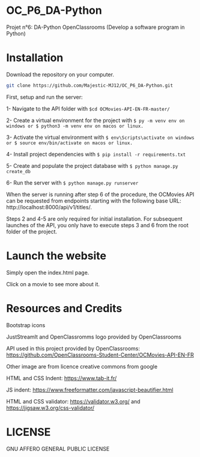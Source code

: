 # OC_P6_DA-Python

Projet n°6: DA-Python OpenClassrooms (Develop a software program in Python)

# Installation

Download the repository on your computer.

```bash
git clone https://github.com/Majestic-MJ12/OC_P6_DA-Python.git
```

First, setup and run the server:



1- Navigate to the API folder with ```$cd OCMovies-API-EN-FR-master/```

2- Create a virtual environment for the project with ```$ py -m venv env on windows or $ python3 -m venv env on macos or linux.```

3- Activate the virtual environment with ```$ env\Scripts\activate on windows or $ source env/bin/activate on macos or linux.```

4- Install project dependencies with ```$ pip install -r requirements.txt```

5- Create and populate the project database with ```$ python manage.py create_db```

6- Run the server with ```$ python manage.py runserver```


When the server is running after step 6 of the procedure, the OCMovies API can be requested from endpoints starting with the following base URL: http://localhost:8000/api/v1/titles/.

Steps 2 and 4-5 are only required for initial installation. For subsequent launches of the API, you only have to execute steps 3 and 6 from the root folder of the project.

# Launch the website
Simply open the index.html page.

Click on a movie to see more about it.

# Resources and Credits

Bootstrap icons

JustStreamIt and OpenClassromms logo provided by OpenClassrooms

API used in this project provided by OpenClassrooms: https://github.com/OpenClassrooms-Student-Center/OCMovies-API-EN-FR

Other image are from licence creative commons from google

HTML and CSS Indent: https://www.tab-it.fr/

JS indent: https://www.freeformatter.com/javascript-beautifier.html

HTML and CSS validator: https://validator.w3.org/ and https://jigsaw.w3.org/css-validator/

# LICENSE

GNU AFFERO GENERAL PUBLIC LICENSE

